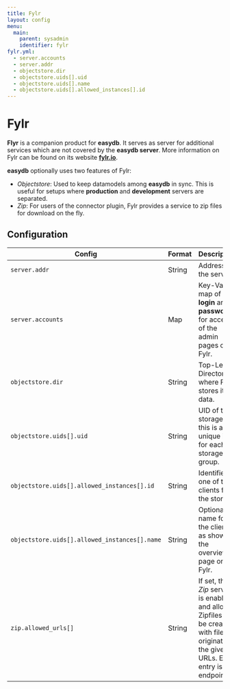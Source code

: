 ```yaml
---
title: Fylr
layout: config
menu:
  main:
    parent: sysadmin
    identifier: fylr
fylr.yml:
  - server.accounts
  - server.addr
  - objectstore.dir
  - objectstore.uids[].uid
  - objectstore.uids[].name
  - objectstore.uids[].allowed_instances[].id
---
```


# Fylr

**Flyr** is a companion product for **easydb**. It serves as server for additional services which are not covered by the **easydb server**. More information on Fylr can be found on its website [**fylr.io**](https//fylr.io).

**easydb** optionally uses two features of Fylr:

* *Objectstore*: Used to keep datamodels among **easydb** in sync. This is useful for setups where **production** and **development** servers are separated.
* *Zip*: For users of the connector plugin, Fylr provides a service to zip files for download on the fly.

## Configuration

| Config                                        | Format | Description                                                  |
| --------------------------------------------- | ------ | ------------------------------------------------------------ |
| `server.addr`                                 | String | Address of the server.                                       |
| `server.accounts`                             | Map    | Key-Value map of **login** and **password** for access of the admin pages on Fylr. |
| `objectstore.dir`                             | String | Top-Level-Directory where Fylr stores its data.              |
| `objectstore.uids[].uid`                      | String | UID of the storage, this is a unique id for each storage group. |
| `objectstore.uids[].allowed_instances[].id`   | String | Identifier of one of the clients for the storage.            |
| `objectstore.uids[].allowed_instances[].name` | String | Optional name for the client, as shown in the overview page on Fylr. |
| `zip.allowed_urls[]`                          | String | If set, the *Zip*  service is enabled and allows Zipfiles to be created with files originating the given URLs. Each entry is endpoint |

